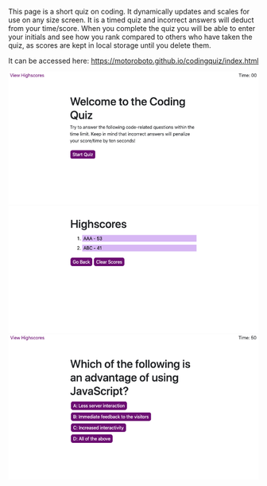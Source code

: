 This page is a short quiz on coding. It dynamically updates and scales for use on any size screen. It is a timed quiz and incorrect answers will deduct from your time/score. When you complete the quiz you will be able to enter your initials and see how you rank compared to others who have taken the quiz, as scores are kept in local storage until you delete them.

It can be accessed here: https://motoroboto.github.io/codingquiz/index.html

<img src="https://github.com/motoroboto/codingquiz/blob/master/assets/screenshot01.png">
<img src="https://github.com/motoroboto/codingquiz/blob/master/assets/screenshot02.png">
<img src="https://github.com/motoroboto/codingquiz/blob/master/assets/screenshot03.png">